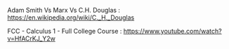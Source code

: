 Adam Smith Vs Marx Vs C.H. Douglas :
https://en.wikipedia.org/wiki/C._H._Douglas

FCC - Calculus 1 - Full College Course :
https://www.youtube.com/watch?v=HfACrKJ_Y2w